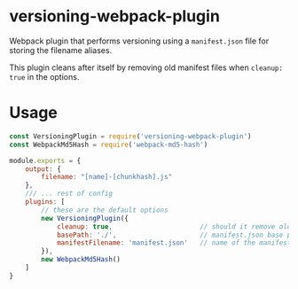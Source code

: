 # versioning-webpack-plugin
Webpack plugin that performs versioning using a `manifest.json` file for storing the filename aliases.

This plugin cleans after itself by removing old manifest files when `cleanup: true` in the options. 

# Usage
```javascript
const VersioningPlugin = require('versioning-webpack-plugin')
const WebpackMd5Hash = require('webpack-md5-hash')

module.exports = {
    output: {
        filename: "[name]-[chunkhash].js"
    },
    /// ... rest of config
    plugins: [
        // these are the default options
        new VersioningPlugin({
            cleanup: true,                      // should it remove old files?
            basePath: './',                     // manifest.json base path
            manifestFilename: 'manifest.json'   // name of the manifest file
        }),
        new WebpackMd5Hash()
    ]
}
```
